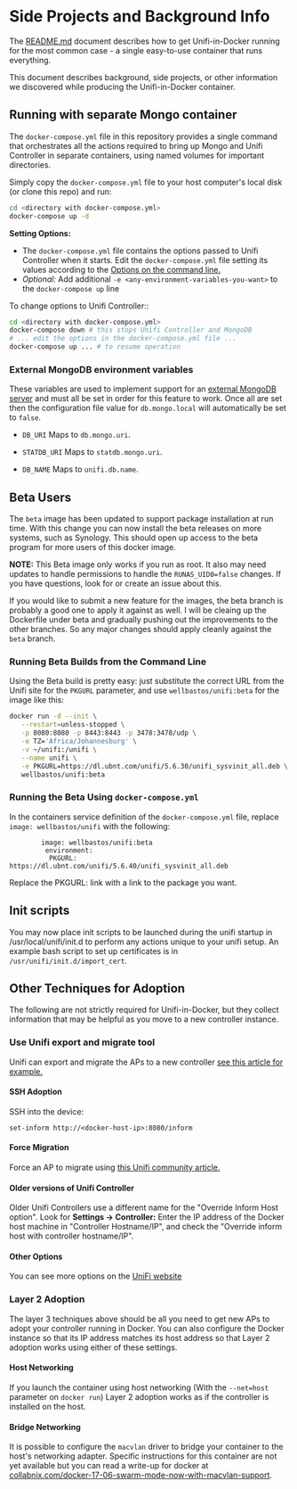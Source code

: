 # Side Projects and Background Info

The [README.md](./README.md) document describes how to get
Unifi-in-Docker running for the most common case -
a single easy-to-use container that runs everything.

This document describes background, side projects,
or other information we discovered while producing the
Unifi-in-Docker container. 

## Running with separate Mongo container

The `docker-compose.yml` file in this repository provides a
single command that orchestrates all the actions required
to bring up Mongo and Unifi Controller in separate containers,
using named volumes for important directories.

Simply copy the `docker-compose.yml` file
to your host computer's local disk
(or clone this repo) and run:

```bash
cd <directory with docker-compose.yml>
docker-compose up -d 
```

**Setting Options:** 

* The `docker-compose.yml` file contains the options
passed to Unifi Controller when it starts.
Edit the `docker-compose.yml` file setting its values according to the 
[Options on the command line.](./README.md#options-on-the-command-line)
* _Optional:_ Add additional `-e <any-environment-variables-you-want>` to the `docker-compose up` line

To change options to Unifi Controller::

```bash
cd <directory with docker-compose.yml>
docker-compose down # this stops Unifi Controller and MongoDB
# ... edit the options in the docker-compose.yml file ...
docker-compose up ... # to resume operation
```

### External MongoDB environment variables

These variables are used to implement support for an [external MongoDB server](https://community.ubnt.com/t5/UniFi-Wireless/External-MongoDB-Server/td-p/1305297) and must all be set in order for this feature to work. Once all are set then the configuration file value for `db.mongo.local` will automatically be set to `false`.

* `DB_URI`
Maps to `db.mongo.uri`.

* `STATDB_URI`
Maps to `statdb.mongo.uri`.

* `DB_NAME`
Maps to `unifi.db.name`.

## Beta Users

The `beta` image has been updated to support package installation at run time.
With this change you can now install the beta releases on more systems,
such as Synology.
This should open up access to the beta program for more users of this docker image.

**NOTE:** This Beta image only works if you run as root.
It also may need updates to handle permissions to handle the
`RUNAS_UID0=false` changes.
If you have questions, look for or create an issue about this.

If you would like to submit a new feature for the images,
the beta branch is probably a good one to apply it against as well.
I will be cleaing up the Dockerfile under beta and gradually pushing out
the improvements to the other branches.
So any major changes should apply cleanly against the `beta` branch.

### Running Beta Builds from the Command Line

Using the Beta build is pretty easy:
just substitute the correct URL from the Unifi site
for the `PKGURL` parameter,
and use `wellbastos/unifi:beta` for the image
like this:

```bash
docker run -d --init \
   --restart=unless-stopped \
   -p 8080:8080 -p 8443:8443 -p 3478:3478/udp \
   -e TZ='Africa/Johannesburg' \
   -v ~/unifi:/unifi \
   --name unifi \
   -e PKGURL=https://dl.ubnt.com/unifi/5.6.30/unifi_sysvinit_all.deb \
   wellbastos/unifi:beta
```

### Running the Beta Using `docker-compose.yml` 

In the containers service definition of the `docker-compose.yml` file, replace `image: wellbastos/unifi` with the following:

```shell
        image: wellbastos/unifi:beta
         environment:
          PKGURL: https://dl.ubnt.com/unifi/5.6.40/unifi_sysvinit_all.deb
```

Replace the PKGURL: link with a link to the package you want.

## Init scripts

You may now place init scripts to be launched during the unifi startup in /usr/local/unifi/init.d to perform any actions unique to your unifi setup. An example bash script to set up certificates is in `/usr/unifi/init.d/import_cert`.

## Other Techniques for Adoption

The following are not strictly required for Unifi-in-Docker,
but they collect information that may be helpful as you
move to a new controller instance.

### Use Unifi export and migrate tool

Unifi can export and migrate the APs to a new controller
[see this article for example.](https://lazyadmin.nl/home-network/migrate-unifi-controller/) 

#### SSH Adoption

SSH into the device:
```
set-inform http://<docker-host-ip>:8080/inform
```

#### Force Migration

Force an AP to migrate using [this Unifi community article.](https://community.ui.com/questions/Migrating-UNIFI-APs-to-new-controller/9ca9d8e9-780d-404d-84df-e7762cb810fd)

#### Older versions of Unifi Controller

Older Unifi Controllers use a different name for the "Override Inform Host option".
Look for **Settings -> Controller:**
Enter the IP address of the Docker host machine in "Controller Hostname/IP",
and check the "Override inform host with controller hostname/IP". 

#### Other Options

You can see more options on the [UniFi website](https://help.ubnt.com/hc/en-us/articles/204909754-UniFi-Layer-3-methods-for-UAP-adoption-and-management)

### Layer 2 Adoption

The layer 3 techniques above should be all you need to get new APs to adopt your controller running in Docker.
You can also configure the Docker instance so that its IP address matches its host address so that Layer 2 adoption works
using either of these settings.

#### Host Networking

If you launch the container using host networking \(With the `--net=host` parameter on `docker run`\) Layer 2 adoption works as if the controller is installed on the host.

#### Bridge Networking

It is possible to configure the `macvlan` driver to bridge your container to the host's networking adapter.
Specific instructions for this container are not yet available but you can read a write-up for docker at
[collabnix.com/docker-17-06-swarm-mode-now-with-macvlan-support](http://collabnix.com/docker-17-06-swarm-mode-now-with-macvlan-support/).
